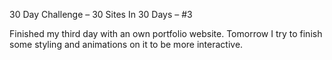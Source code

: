 30 Day Challenge – 30 Sites In 30 Days – #3

Finished my third day with an own portfolio website. Tomorrow I try to finish some styling and animations on it to be more interactive.
